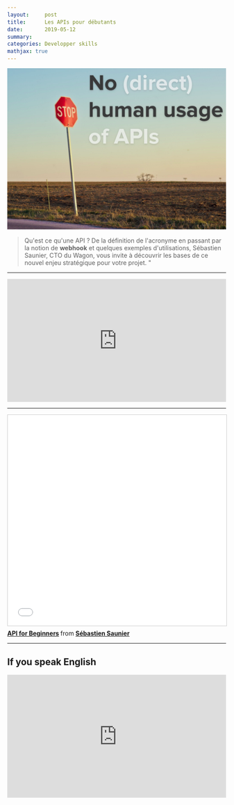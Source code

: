```yaml
---
layout:     post
title:      Les APIs pour débutants
date:       2019-05-12
summary:   
categories: Developper skills
mathjax: true
---
```


![Binary](/images/api.png)
> Qu'est ce qu'une API ?
De la définition de l'acronyme en passant par la notion de **webhook** et quelques exemples d'utilisations, Sébastien Saunier, CTO du Wagon, vous invite à découvrir les bases de ce nouvel enjeu stratégique pour votre projet. "


---
<style>.embed-container { position: relative; padding-bottom: 56.25%; height: 0; overflow: hidden; max-width: 100%; } .embed-container iframe, .embed-container object, .embed-container embed { position: absolute; top: 0; left: 0; width: 100%; height: 100%; }</style><div class='embed-container'><iframe src='https://www.youtube.com/embed/0FQ6w4CO5Nw' frameborder='0' allowfullscreen></iframe></div>

---

<iframe src="//www.slideshare.net/slideshow/embed_code/key/bbHmblJKTd5sVx" width="595" height="485" frameborder="0" marginwidth="0" marginheight="0" scrolling="no" style="border:1px solid #CCC; border-width:1px; margin-bottom:5px; max-width: 100%;" allowfullscreen> </iframe> <div style="margin-bottom:5px"> <strong> <a href="//www.slideshare.net/ssaunier/api-for-beginners" title="API for Beginners" target="_blank">API for Beginners</a> </strong> from <strong><a href="https://www.slideshare.net/ssaunier" target="_blank">Sébastien Saunier</a></strong> </div>

---

## If you speak English

<style>.embed-container { position: relative; padding-bottom: 56.25%; height: 0; overflow: hidden; max-width: 100%; } .embed-container iframe, .embed-container object, .embed-container embed { position: absolute; top: 0; left: 0; width: 100%; height: 100%; }</style><div class='embed-container'><iframe src='https://www.youtube.com/embed/oBW_VNg4qD0' frameborder='0' allowfullscreen></iframe></div>
